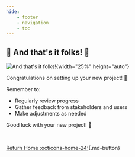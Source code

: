 ```yaml
---
hide:
    - footer
    - navigation
    - toc
---
```


## 🎉 And that's it folks! 🎉

![And that's it folks!](https://media.giphy.com/media/v1.Y2lkPTc5MGI3NjExeXBnNWk3bGV3NzI1aWE2Nm5qZW9yYTR5eHczNzc1eXQ3Z2l0c3J2cCZlcD12MV9naWZzX3NlYXJjaCZjdD1n/UtEUhkfriklonVdweC/giphy.gif){width="25%" height="auto"}

Congratulations on setting up your new project! 🎉

Remember to:

- Regularly review progress
- Gather feedback from stakeholders and users
- Make adjustments as needed

Good luck with your new project! 🚀

<br>

[Return Home :octicons-home-24:](/new-project-kit/setup-guide/step0/){.md-button}